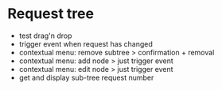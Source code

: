 # Request tree

- test drag'n drop
- trigger event when request has changed
- contextual menu: remove subtree > confirmation + removal
- contextual menu: add node > just trigger event
- contextual menu: edit node > just trigger event
- get and display sub-tree request number

